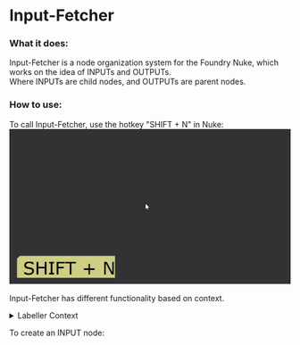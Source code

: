 # Input-Fetcher

### What it does:
Input-Fetcher is a node organization system for the Foundry Nuke, which works on the idea of INPUTs and OUTPUTs.
<br>
Where INPUTs are child nodes, and OUTPUTs are parent nodes.


### How to use:
To call Input-Fetcher, use the hotkey "SHIFT + N" in Nuke:
![ Alt text](inputFetcher_00.gif)

Input-Fetcher has different functionality based on context.
<details>
<summary>Labeller Context</summary>

Currently, we don't have any nodes selected, so it will by default create a "Dot" node and set the input text as its label:
![ Alt text](inputFetcher_01.gif)

If we call Input-Fetcher with a node selected however, any input we enter will be applied to the node as its label:
![ Alt text](inputFetcher_02.gif)

If multiple nodes are selected, all will receive the same label:
![ Alt text](inputFetcher_03.gif)
</details>

To create an INPUT node: